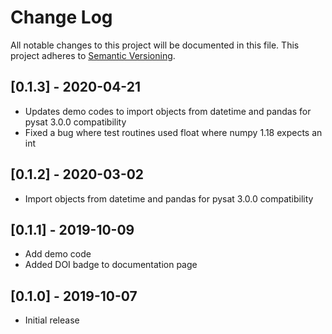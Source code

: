 # Change Log
All notable changes to this project will be documented in this file.
This project adheres to [Semantic Versioning](http://semver.org/).

## [0.1.3] - 2020-04-21
- Updates demo codes to import objects from datetime and pandas for pysat 3.0.0 compatibility
- Fixed a bug where test routines used float where numpy 1.18 expects an int

## [0.1.2] - 2020-03-02
- Import objects from datetime and pandas for pysat 3.0.0 compatibility

## [0.1.1] - 2019-10-09
- Add demo code
- Added DOI badge to documentation page

## [0.1.0] - 2019-10-07
- Initial release
